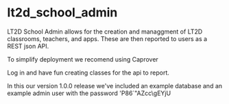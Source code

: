 # lt2d_school_admin
LT2D School Admin allows for the creation and managgment of LT2D
classrooms, teachers, and apps. These are then reported to users as a
REST json API.

To simplify deployment we recomend using Caprover

Log in and have fun creating classes for the api to report.

In this our version 1.0.0 release we've included an example database and
an example admin user with the password 'P86`"AZcc\gEYjU
